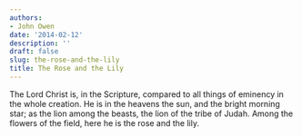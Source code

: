 ```yaml
---
authors:
- John Owen
date: '2014-02-12'
description: ''
draft: false
slug: the-rose-and-the-lily
title: The Rose and the Lily
---
```

The Lord Christ is, in the Scripture, compared to all things of eminency in the whole creation. He is in the heavens the sun, and the bright morning star; as the lion among the beasts, the lion of the tribe of Judah. Among the flowers of the field, here he is the rose and the lily.



